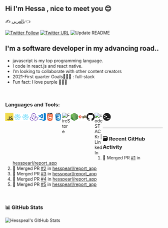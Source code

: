 

## Hi I'm Hessa , nice to meet you  😊 

✍️ [بالعربي](https://github.com/hesspearl/hesspearl/blob/master/README_AR.md)👈

[![Twitter Follow](https://img.shields.io/twitter/follow/HesSoftDev?color=1DA1F2&logo=twitter&style=plastic)]( https://twitter.com/HesSoftDev)
[ ![Twitter URL](https://img.shields.io/twitter/url?color=blue&label=linkedin&logo=linkedin&style=social&url=https%3A%2F%2Fwww.linkedin.com%2Fin%2Fhessa-ajaj-dev%2F)](
 http://www.linkedin.com/in/hessa-ajaj-dev)
 ![Update README](https://github.com/hesspearl/hesspearl/workflows/Update%20README/badge.svg)

## I'm a software developer in my advancing road..

- javascript is my top programming language. 
- I code in react.js and react native.
- I’m looking to collaborate with other content creators
- 2021-First quarter Goals🏌🏻‍♀️ : full-stack
- Fun fact: I love purple 🙆🏻‍♀️




<br />

### Languages and Tools:
<img align="left" alt="JavaScript" width="26px" src="https://raw.githubusercontent.com/github/explore/80688e429a7d4ef2fca1e82350fe8e3517d3494d/topics/javascript/javascript.png" />
<img align="left" alt="ReactNative" width="26px" src="https://raw.githubusercontent.com/github/explore/80688e429a7d4ef2fca1e82350fe8e3517d3494d/topics/react-native/react-native.png" />
<img align="left" alt="React" width="26px" src="https://raw.githubusercontent.com/github/explore/80688e429a7d4ef2fca1e82350fe8e3517d3494d/topics/react/react.png" />
<img align="left" alt="Redux" width="26px" src="https://raw.githubusercontent.com/github/explore/80688e429a7d4ef2fca1e82350fe8e3517d3494d/topics/redux/redux.png" />
<img align="left" alt="Visual Studio Code" width="26px" src="https://raw.githubusercontent.com/github/explore/80688e429a7d4ef2fca1e82350fe8e3517d3494d/topics/visual-studio-code/visual-studio-code.png" />
<img align="left" alt="HTML5" width="26px" src="https://raw.githubusercontent.com/github/explore/80688e429a7d4ef2fca1e82350fe8e3517d3494d/topics/html/html.png" />
<img align="left" alt="CSS3" width="26px" src="https://raw.githubusercontent.com/github/explore/80688e429a7d4ef2fca1e82350fe8e3517d3494d/topics/css/css.png" />
<img align="left" alt="FireStore" width="26px" src="https://img.icons8.com/color/452/cloud-firestore.png" />
<img align="left" alt="Node.js" width="26px" src="https://raw.githubusercontent.com/github/explore/80688e429a7d4ef2fca1e82350fe8e3517d3494d/topics/nodejs/nodejs.png" />
<img align="left" alt="Git" width="26px" src="https://raw.githubusercontent.com/github/explore/80688e429a7d4ef2fca1e82350fe8e3517d3494d/topics/git/git.png" />
<img align="left" alt="GitHub" width="26px" src="https://raw.githubusercontent.com/github/explore/78df643247d429f6cc873026c0622819ad797942/topics/github/github.png" />
<img align="left" alt="codeSTACKr | LinkedIn" width="26px" src="https://cdn.jsdelivr.net/npm/simple-icons@v3/icons/yarn.svg" />
<img align="left" alt="Terminal" width="26px" src="https://raw.githubusercontent.com/github/explore/80688e429a7d4ef2fca1e82350fe8e3517d3494d/topics/terminal/terminal.png" />

<br />
<br />

---





### 🗃 Recent GitHub Activity
  
<!--START_SECTION:activity-->
1. 🎉 Merged PR [#1](https://github.com/hesspearl/report_app/pull/1) in [hesspearl/report_app](https://github.com/hesspearl/report_app)
2. 🎉 Merged PR [#2](https://github.com/hesspearl/report_app/pull/2) in [hesspearl/report_app](https://github.com/hesspearl/report_app)
3. 🎉 Merged PR [#3](https://github.com/hesspearl/report_app/pull/3) in [hesspearl/report_app](https://github.com/hesspearl/report_app)
4. 🎉 Merged PR [#4](https://github.com/hesspearl/report_app/pull/4) in [hesspearl/report_app](https://github.com/hesspearl/report_app)
5. 🎉 Merged PR [#5](https://github.com/hesspearl/report_app/pull/5) in [hesspearl/report_app](https://github.com/hesspearl/report_app)
<!--END_SECTION:activity-->


<br />



### 📊  GitHub Stats

  <img align="left" alt="Hesspeal's GitHub Stats" src="https://github-readme-stats-sigma-gold.vercel.app/api?username=hesspearl&show_icons=true&hide_border=true" />

<br />


[twitter]: https://twitter.com/HesSoftDev
<!-- [instagram]: https://instagram.com/codeSTACKr -->
[linkedin]: http://www.linkedin.com/in/hessa-ajaj-dev
